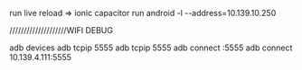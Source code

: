 run live reload => ionic capacitor run android -l --address=10.139.10.250



////////////////////WIFI DEBUG

adb devices
adb tcpip 5555
adb tcpip 5555
adb connect <IP address of your device>:5555
adb connect 10.139.4.111:5555